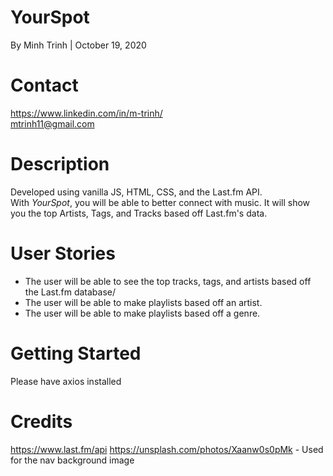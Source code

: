 
# YourSpot
 By Minh Trinh | October 19, 2020  


# Contact
https://www.linkedin.com/in/m-trinh/  
mtrinh11@gmail.com


# Description
Developed using vanilla JS, HTML, CSS, and the Last.fm API.  
With *YourSpot*, you will be able to better connect with  music. It will show you the top Artists, Tags, and Tracks based off Last.fm's data.


# User Stories
* The user will be able to see the top tracks, tags, and artists based off the Last.fm database/
* The user will be able to make playlists based off an artist.
* The user will be able to make playlists based off a genre.


# Getting Started
Please have axios installed 

# Credits
https://www.last.fm/api
https://unsplash.com/photos/Xaanw0s0pMk - Used for the nav background image
